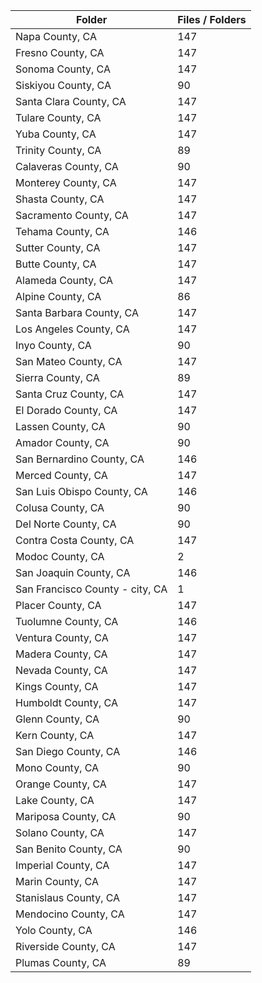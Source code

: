 | Folder                          |   Files / Folders |
|---------------------------------|-------------------|
| Napa County, CA                 |               147 |
| Fresno County, CA               |               147 |
| Sonoma County, CA               |               147 |
| Siskiyou County, CA             |                90 |
| Santa Clara County, CA          |               147 |
| Tulare County, CA               |               147 |
| Yuba County, CA                 |               147 |
| Trinity County, CA              |                89 |
| Calaveras County, CA            |                90 |
| Monterey County, CA             |               147 |
| Shasta County, CA               |               147 |
| Sacramento County, CA           |               147 |
| Tehama County, CA               |               146 |
| Sutter County, CA               |               147 |
| Butte County, CA                |               147 |
| Alameda County, CA              |               147 |
| Alpine County, CA               |                86 |
| Santa Barbara County, CA        |               147 |
| Los Angeles County, CA          |               147 |
| Inyo County, CA                 |                90 |
| San Mateo County, CA            |               147 |
| Sierra County, CA               |                89 |
| Santa Cruz County, CA           |               147 |
| El Dorado County, CA            |               147 |
| Lassen County, CA               |                90 |
| Amador County, CA               |                90 |
| San Bernardino County, CA       |               146 |
| Merced County, CA               |               147 |
| San Luis Obispo County, CA      |               146 |
| Colusa County, CA               |                90 |
| Del Norte County, CA            |                90 |
| Contra Costa County, CA         |               147 |
| Modoc County, CA                |                 2 |
| San Joaquin County, CA          |               146 |
| San Francisco County - city, CA |                 1 |
| Placer County, CA               |               147 |
| Tuolumne County, CA             |               146 |
| Ventura County, CA              |               147 |
| Madera County, CA               |               147 |
| Nevada County, CA               |               147 |
| Kings County, CA                |               147 |
| Humboldt County, CA             |               147 |
| Glenn County, CA                |                90 |
| Kern County, CA                 |               147 |
| San Diego County, CA            |               146 |
| Mono County, CA                 |                90 |
| Orange County, CA               |               147 |
| Lake County, CA                 |               147 |
| Mariposa County, CA             |                90 |
| Solano County, CA               |               147 |
| San Benito County, CA           |                90 |
| Imperial County, CA             |               147 |
| Marin County, CA                |               147 |
| Stanislaus County, CA           |               147 |
| Mendocino County, CA            |               147 |
| Yolo County, CA                 |               146 |
| Riverside County, CA            |               147 |
| Plumas County, CA               |                89 |